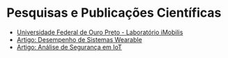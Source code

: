 # Pesquisas e Publicações Científicas

- [Universidade Federal de Ouro Preto - Laboratório iMobilis](http://www.laboratorioimobilis.ufop.br)
- [Artigo: Desempenho de Sistemas Wearable](link_para_o_artigo)
- [Artigo: Análise de Segurança em IoT](link_para_o_artigo)